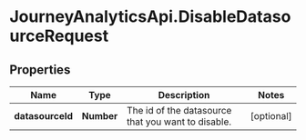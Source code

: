 # JourneyAnalyticsApi.DisableDatasourceRequest

## Properties

Name | Type | Description | Notes
------------ | ------------- | ------------- | -------------
**datasourceId** | **Number** | The id of the datasource that you want to disable. | [optional] 


